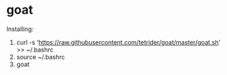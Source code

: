# goat
Installing:
1. curl -s 'https://raw.githubusercontent.com/tetrider/goat/master/goat.sh' >> ~/.bashrc
2. source ~/.bashrc
3. goat <ip>
